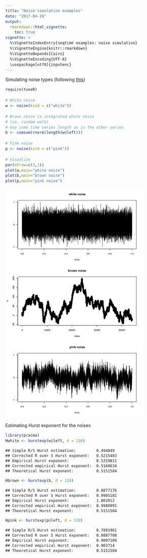 ```yaml
---
title: "Noise simulation examples"
date: "2017-04-19"
output: 
  rmarkdown::html_vignette:
    toc: true
vignette: >
  %\VignetteIndexEntry{seqtime examples: noise simulation}
  %\VignetteEngine{knitr::rmarkdown}
  %\VignetteDepends{Cairo}
  %\VignetteEncoding{UTF-8}
  \usepackage[utf8]{inputenc}
---
```


Simulating noise types (following [this](http://stackoverflow.com/questions/8697567/how-to-simulate-pink-noise-in-r))





```r
require(tuneR)

# White noise
w <- noise(kind = c("white"))

# Brown noise is integrated white noise
# (ie. random walk)
# Use same time series length as in the other series
b <- cumsum(rnorm(length(w@left)))

# Pink noise
p <- noise(kind = c("pink"))

# Visualize
par(mfrow=c(3,1))
plot(w,main="white noise")
plot(b,main="brown noise")
plot(p,main="pink noise")
```

![plot of chunk noise_simu](figure_noise_simulations/noise_simu-1.png)

Estimating Hurst exponent for the noises


```r
library(pracma)
Hwhite <- hurstexp(w@left, d = 128)
```

```
## Simple R/S Hurst estimation:         0.494849 
## Corrected R over S Hurst exponent:   0.5215483 
## Empirical Hurst exponent:            0.5319811 
## Corrected empirical Hurst exponent:  0.5168634 
## Theoretical Hurst exponent:          0.5151584
```

```r
Hbrown <- hurstexp(b, d = 128)
```

```
## Simple R/S Hurst estimation:         0.8877176 
## Corrected R over S Hurst exponent:   0.9905181 
## Empirical Hurst exponent:            1.002012 
## Corrected empirical Hurst exponent:  0.9980991 
## Theoretical Hurst exponent:          0.5151584
```

```r
Hpink <- hurstexp(p@left, d = 128)
```

```
## Simple R/S Hurst estimation:         0.7891961 
## Corrected R over S Hurst exponent:   0.8887708 
## Empirical Hurst exponent:            0.9097109 
## Corrected empirical Hurst exponent:  0.903714 
## Theoretical Hurst exponent:          0.5151584
```



